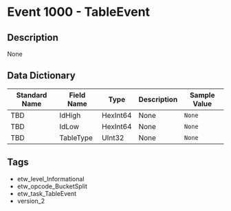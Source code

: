 # Event 1000 - TableEvent

## Description
None

## Data Dictionary
|Standard Name|Field Name|Type|Description|Sample Value|
|---|---|---|---|---|
|TBD|IdHigh|HexInt64|None|`None`|
|TBD|IdLow|HexInt64|None|`None`|
|TBD|TableType|UInt32|None|`None`|

## Tags
* etw_level_Informational
* etw_opcode_BucketSplit
* etw_task_TableEvent
* version_2